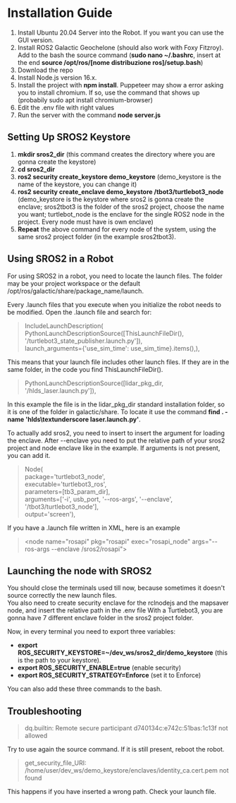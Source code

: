 # Installation Guide
1. Install Ubuntu 20.04 Server into the Robot. If you want you can use the GUI version.
2. Install ROS2 Galactic Geochelone (should also work with Foxy Fitzroy). Add to the bash the source command (**sudo nano ~/.bashrc**, insert at the end **source /opt/ros/[nome distribuzione ros]/setup.bash**)
3. Download the repo
4. Install Node.js version 16.x.
5. Install the project with **npm install**. Puppeteer may show a error asking you to install chromium. If so, use the command that shows up (probabily sudo apt install chromium-browser)
6. Edit the .env file with right values
7. Run the server with the command **node server.js**
## Setting Up SROS2 Keystore
1. **mkdir sros2_dir** (this command creates the directory where you are gonna create the keystore)
2. **cd sros2_dir**
3. **ros2 security create_keystore demo_keystore** (demo_keystore is the name of the keystore, you can change it)
4. **ros2 security create_enclave demo_keystore /tbot3/turtlebot3_node** 
(demo_keystore is the keystore where sros2 is gonna create the enclave; sros2tbot3 is the folder of the sros2 project, choose the name you want;
turtlebot_node is the enclave for the single ROS2 node in the project. Every node must have is own enclave)
5. **Repeat** the above command for every node of the system, using the same sros2 project folder (in the example sros2tbot3).
## Using SROS2 in a Robot
For using SROS2 in a robot, you need to locate the launch files. The folder may be your project workspace or the default /opt/ros/galactic/share/package_name/launch.

Every .launch files that you execute when you initialize the robot needs to be modified.
Open the .launch file and search for:
> IncludeLaunchDescription(  
> PythonLaunchDescriptionSource([ThisLaunchFileDir(), '/turtlebot3_state_publisher.launch.py']),  
> launch_arguments={'use_sim_time': use_sim_time}.items(),),

This means that your launch file includes other launch files. If they are in the same folder, in the code you find ThisLaunchFileDir().
> PythonLaunchDescriptionSource([lidar_pkg_dir, '/hlds_laser.launch.py']),

In this example the file is in the lidar_pkg_dir standard installation folder, so it is one of the folder in galactic/share. 
To locate it use the command **find . -name 'hlds\textunderscore laser.launch.py'**.

To actually add sros2, you need to insert to insert the argument for loading the enclave. 
After --enclave you need to put the relative path of your sros2 project and node enclave like in the example.
If arguments is not present, you can add it.

> Node(  
> package='turtlebot3_node',  
> executable='turtlebot3_ros',  
> parameters=[tb3_param_dir],  
> arguments=['-i', usb_port, '--ros-args', '--enclave', '/tbot3/turtlebot3_node'],  
> output='screen'),

If you have a .launch file written in XML, here is an example
> \<node name="rosapi" pkg="rosapi" exec="rosapi_node" args="--ros-args --enclave /sros2/rosapi"\>

## Launching the node with SROS2
You should close the terminals used till now, because sometimes it doesn't source correctly the new launch files.  
You also need to create security enclave for the rclnodejs and the mapsaver node, and insert the relative path in the .env file
With a Turtlebot3, you are gonna have 7 different enclave folder in the sros2 project folder.

Now, in every terminal you need to export three variables:
- **export ROS_SECURITY_KEYSTORE=~/dev_ws/sros2_dir/demo_keystore** (this is the path to your keystore).
- **export ROS_SECURITY_ENABLE=true** (enable security)
- **export ROS_SECURITY_STRATEGY=Enforce** (set it to Enforce)

You can also add these three commands to the bash.

## Troubleshooting
> dq.builtin: Remote secure participant d740134c:e742c:51bas:1c13f not allowed

Try to use again the source command. If it is still present, reboot the robot.

> get_security_file_URI: /home/user/dev_ws/demo_keystore/enclaves/identity_ca.cert.pem not found

This happens if you have inserted a wrong path. Check your launch file.
